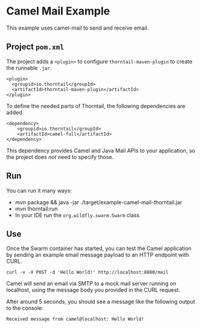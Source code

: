 # Camel Mail Example

This example uses camel-mail to send and receive email.

## Project `pom.xml`

The project adds a `<plugin>` to configure `thorntail-maven-plugin` to
create the runnable `.jar`.

    <plugin>
      <groupid>io.thorntail</groupId>
      <artifactId>thorntail-maven-plugin</artifactId>
    </plugin>

To define the needed parts of Thorntail, the following dependencies are added

    <dependency>
        <groupid>io.thorntail</groupId>
        <artifactId>camel-full</artifactId>
    </dependency>

This dependency provides Camel and Java Mail APIs to your application, so the
project does *not* need to specify those.

## Run

You can run it many ways:

* mvn package && java -jar ./target/example-camel-mail-thorntail.jar
* mvn thorntail:run
* In your IDE run the `org.wildfly.swarm.Swarm` class

## Use

Once the Swarm container has started, you can test the Camel application by sending an example email message payload to an HTTP endpoint with CURL.

    curl -v -X POST -d 'Hello World!' http://localhost:8080/mail

Camel will send an email via SMTP to a mock mail server running on localhost, using the message body you provided in the CURL request.

After around 5 seconds, you should see a message like the following output to the console:

`Received message from camel@localhost: Hello World!`
